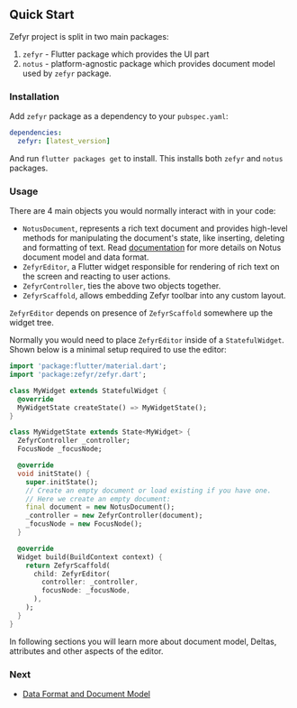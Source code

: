 ## Quick Start

Zefyr project is split in two main packages:

1. `zefyr` - Flutter package which provides the UI part
2. `notus` - platform-agnostic package which provides document model
   used by `zefyr` package.

### Installation

Add `zefyr` package as a dependency to your `pubspec.yaml`:

```yaml
dependencies:
  zefyr: [latest_version]
```

And run `flutter packages get` to install. This installs both `zefyr`
and `notus` packages.

### Usage

There are 4 main objects you would normally interact with in your code:

* `NotusDocument`, represents a rich text document and provides
  high-level methods for manipulating the document's state, like
  inserting, deleting and formatting of text.
  Read [documentation][data_and_docs] for more details on Notus
  document model and data format.
* `ZefyrEditor`, a Flutter widget responsible for rendering of rich text
  on the screen and reacting to user actions.
* `ZefyrController`, ties the above two objects together.
* `ZefyrScaffold`, allows embedding Zefyr toolbar into any custom layout.

`ZefyrEditor` depends on presence of `ZefyrScaffold` somewhere up the widget tree.

Normally you would need to place `ZefyrEditor` inside of a
`StatefulWidget`. Shown below is a minimal setup required to use the
editor:

```dart
import 'package:flutter/material.dart';
import 'package:zefyr/zefyr.dart';

class MyWidget extends StatefulWidget {
  @override
  MyWidgetState createState() => MyWidgetState();
}

class MyWidgetState extends State<MyWidget> {
  ZefyrController _controller;
  FocusNode _focusNode;

  @override
  void initState() {
    super.initState();
    // Create an empty document or load existing if you have one.
    // Here we create an empty document:
    final document = new NotusDocument();
    _controller = new ZefyrController(document);
    _focusNode = new FocusNode();
  }

  @override
  Widget build(BuildContext context) {
    return ZefyrScaffold(
      child: ZefyrEditor(
        controller: _controller,
        focusNode: _focusNode,
      ),
    );
  }
}
```

In following sections you will learn more about document
model, Deltas, attributes and other aspects of the editor.

### Next

* [Data Format and Document Model][data_and_docs]

[data_and_docs]: /doc/data_and_document.md
